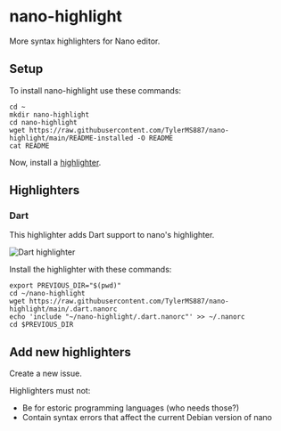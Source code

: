 # nano-highlight

More syntax highlighters for Nano editor.

## Setup

To install nano-highlight use these commands:

```shell
cd ~
mkdir nano-highlight
cd nano-highlight
wget https://raw.githubusercontent.com/TylerMS887/nano-highlight/main/README-installed -O README
cat README
```

Now, install a [highlighter](#highlighters).

## Highlighters

### Dart

This highlighter adds Dart support to nano's highlighter.

![Dart highlighter](https://github.com/TylerMS887/nano-highlight/assets/115214762/36cfb212-6e79-4278-873a-bca8e1eb86cd)

Install the highlighter with these commands:

```shell
export PREVIOUS_DIR="$(pwd)"
cd ~/nano-highlight
wget https://raw.githubusercontent.com/TylerMS887/nano-highlight/main/.dart.nanorc
echo 'include "~/nano-highlight/.dart.nanorc"' >> ~/.nanorc
cd $PREVIOUS_DIR
```

## Add new highlighters

Create a new issue.

Highlighters must not:
* Be for estoric programming languages (who needs those?)
* Contain syntax errors that affect the current Debian version of nano
